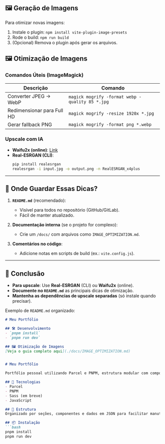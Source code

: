 ## 🖼️ Geração de Imagens
Para otimizar novas imagens:
1. Instale o plugin: `npm install vite-plugin-image-presets`
2. Rode o build: `npm run build`
3. (Opcional) Remova o plugin após gerar os arquivos.

## 🖼️ Otimização de Imagens

### **Comandos Úteis (ImageMagick)**
| Descrição | Comando |
|-----------|---------|
| Converter JPEG → WebP | `magick mogrify -format webp -quality 85 *.jpg` |
| Redimensionar para Full HD | `magick mogrify -resize 1920x *.jpg` |
| Gerar fallback PNG | `magick mogrify -format png *.webp` |

### **Upscale com IA**
- **Waifu2x (online)**: [Link](https://waifu2x.udp.jp/)
- **Real-ESRGAN (CLI)**:
  ```bash
  pip install realesrgan
  realesrgan -i input.jpg -o output.png -n RealESRGAN_x4plus


---

## **📂 Onde Guardar Essas Dicas?**
1. **`README.md`** (recomendado):
   - Visível para todos no repositório (GitHub/GitLab).
   - Fácil de manter atualizado.

2. **Documentação interna** (se o projeto for complexo):
   - Crie um `/docs/` com arquivos como `IMAGE_OPTIMIZATION.md`.

3. **Comentários no código**:
   - Adicione notas em scripts de build (ex.: `vite.config.js`).

---

## **🎯 Conclusão**
- **Para upscale**: Use **Real-ESRGAN** (CLI) ou **Waifu2x** (online).
- **Documente no `README.md`** as principais dicas de otimização.
- **Mantenha as dependências de upscale separadas** (só instale quando precisar).

Exemplo de `README.md` organizado:
```markdown
# Meu Portfólio

## 🛠 Desenvolvimento
- `pnpm install`
- `pnpm run dev`

## 🖼️ Otimização de Imagens
[Veja o guia completo aqui](./docs/IMAGE_OPTIMIZATION.md)


# Meu Portfólio

Portfólio pessoal utilizando Parcel e PNPM, estrutura modular com componentes reutilizáveis e organização otimizada para escalabilidade.

## 🚀 Tecnologias
- Parcel
- PNPM
- Sass (em breve)
- JavaScript

## 📁 Estrutura
Organizado por seções, componentes e dados em JSON para facilitar manutenção e escalabilidade.

## 📦 Instalação
```bash
pnpm install
pnpm run dev
